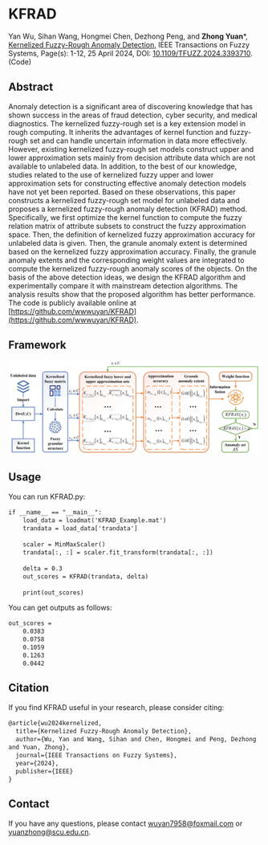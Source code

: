 # KFRAD
Yan Wu, Sihan Wang, Hongmei Chen, Dezhong Peng, and **Zhong Yuan***, [Kernelized Fuzzy-Rough Anomaly Detection](Paper/2024-KFRAD.pdf), IEEE Transactions on Fuzzy Systems, Page(s): 1-12, 25 April 2024, DOI: [10.1109/TFUZZ.2024.3393710](https://ieeexplore.ieee.org/document/10508439). (Code)

## Abstract
Anomaly detection is a significant area of discovering knowledge that has shown success in the areas of fraud detection, cyber security, and medical diagnostics. The kernelized fuzzy-rough set is a key extension model in rough computing. It inherits the advantages of kernel function and fuzzy-rough set and can handle uncertain information in data more effectively. However, existing kernelized fuzzy-rough set models construct upper and lower approximation sets mainly from decision attribute data which are not available to unlabeled data. In addition, to the best of our knowledge, studies related to the use of kernelized fuzzy upper and lower approximation sets for constructing effective anomaly detection models have not yet been reported. Based on these observations, this paper constructs a kernelized fuzzy-rough set model for unlabeled data and proposes a kernelized fuzzy-rough anomaly detection (KFRAD) method. Specifically, we first optimize the kernel function to compute the fuzzy relation matrix of attribute subsets to construct the fuzzy approximation space. Then, the definition of kernelized fuzzy approximation accuracy for unlabeled data is given. Then, the granule anomaly extent is determined based on the kernelized fuzzy approximation accuracy. Finally, the granule anomaly extents and the corresponding weight values are integrated to compute the kernelized fuzzy-rough anomaly scores of the objects. On the basis of the above detection ideas, we design the KFRAD algorithm and experimentally compare it with mainstream detection algorithms. The analysis results show that the proposed algorithm has better performance. The code is publicly available online at [https://github.com/wwwuyan/KFRAD](https://github.com/wwwuyan/KFRAD).

## Framework

![image](Paper/KFRAD-Framework.png)

## Usage
You can run KFRAD.py:
```
if __name__ == "__main__":
    load_data = loadmat('KFRAD_Example.mat')
    trandata = load_data['trandata']

    scaler = MinMaxScaler()
    trandata[:, :] = scaler.fit_transform(trandata[:, :])

    delta = 0.3
    out_scores = KFRAD(trandata, delta)

    print(out_scores)
```
You can get outputs as follows:
```
out_scores =
    0.0383
    0.0758
    0.1059
    0.1263
    0.0442
```

## Citation
If you find KFRAD useful in your research, please consider citing:
```
@article{wu2024kernelized,
  title={Kernelized Fuzzy-Rough Anomaly Detection},
  author={Wu, Yan and Wang, Sihan and Chen, Hongmei and Peng, Dezhong and Yuan, Zhong},
  journal={IEEE Transactions on Fuzzy Systems},
  year={2024},
  publisher={IEEE}
}
```
## Contact
If you have any questions, please contact [wuyan7958@foxmail.com](wuyan7958@foxmail.com) or [yuanzhong@scu.edu.cn](yuanzhong@scu.edu.cn).

